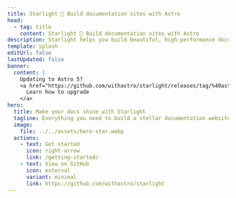 ```yaml
---
title: Starlight 🌟 Build documentation sites with Astro
head:
  - tag: title
    content: Starlight 🌟 Build documentation sites with Astro
description: Starlight helps you build beautiful, high-performance documentation websites with Astro.
template: splash
editUrl: false
lastUpdated: false
banner:
  content: |
    Updating to Astro 5?
    <a href="https://github.com/withastro/starlight/releases/tag/%40astrojs/starlight%400.30.0">
      Learn how to upgrade
    </a>
hero:
  title: Make your docs shine with Starlight
  tagline: Everything you need to build a stellar documentation website. Fast, accessible, and easy-to-use.
  image:
    file: ../../assets/hero-star.webp
  actions:
    - text: Get started
      icon: right-arrow
      link: /getting-started/
    - text: View on GitHub
      icon: external
      variant: minimal
      link: https://github.com/withastro/starlight
---
```

